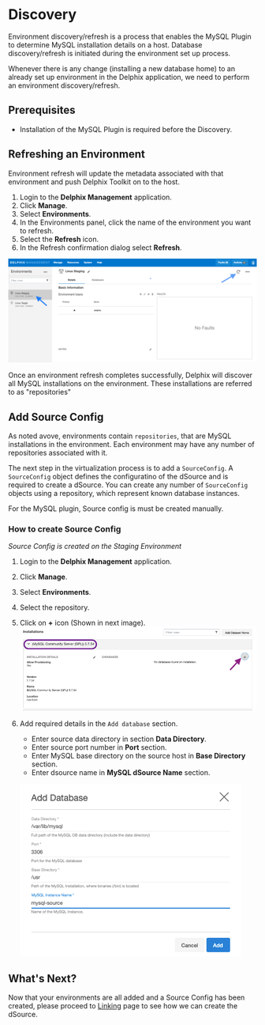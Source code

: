 # Discovery

Environment discovery/refresh is a process that enables the MySQL Plugin to determine MySQL installation details on a host. 
Database discovery/refresh is initiated during the environment set up process.

Whenever there is any change (installing a new database home) to an already set up environment in the Delphix application, 
we need to perform an environment discovery/refresh.


## Prerequisites

-   Installation of the MySQL Plugin is required before the Discovery.

## Refreshing an Environment

Environment refresh will update the metadata associated with that environment and push Delphix Toolkit on to the host.

1. Login to the **Delphix Management** application.
2. Click **Manage**.
3. Select **Environments**.
4. In the Environments panel, click the name of the environment you want to refresh.
5. Select the **Refresh** icon.
6. In the Refresh confirmation dialog select **Refresh**.

![Screenshot](./image/image9.png)

Once an environment refresh completes successfully, Delphix will discover all MySQL installations on the environment. 
These installations are referred to as "repositories"


## Add Source Config


As noted avove, environments contain `repositories`, that are MySQL installations in the environment. 
Each environment may have any number of repositories associated with it.  

The next step in the virtualization process is to add a `SourceConfig`. 
A `SourceConfig` object defines the configuratino of the dSource and is required to create a dSource.
You can create any number of `SourceConfig` objects using a repository, which represent known database instances. 

For the MySQL plugin, Source config is must be created manually.

### How to create Source Config

*Source Config is created on the Staging Environment*

1. Login to the **Delphix Management** application.
2. Click **Manage**.
3. Select **Environments**.
4. Select the repository.
5. Click on **+** icon (Shown in next image).
   ![Screenshot](./image/image10.png)

6. Add required details in the `Add database` section.
      
      - Enter source data directory in section **Data Directory**.
      - Enter source port number in **Port** section.
      - Enter MySQL base directory on the source host in **Base Directory** section.
      - Enter dsource name in **MySQL dSource Name** section.

   ![Screenshot](./image/image11.png)


## What's Next?


Now that your environments are all added and a Source Config has been created, 
please proceed to [Linking](/Linking/Replication_Mode/index.html) page to see how we can create the dSource.